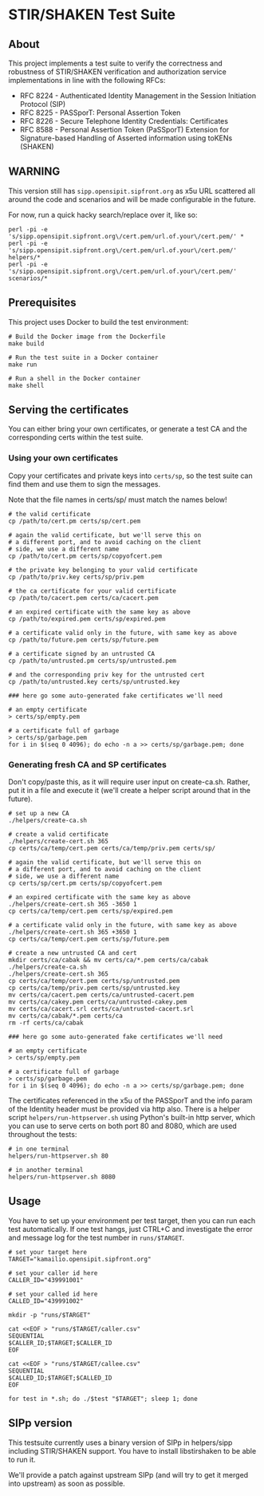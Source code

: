 # STIR/SHAKEN Test Suite

## About

This project implements a test suite to verify the correctness and robustness of STIR/SHAKEN
verification and authorization service implementations in line with the following RFCs:

* RFC 8224 - Authenticated Identity Management in the Session Initiation Protocol (SIP)
* RFC 8225 - PASSporT: Personal Assertion Token
* RFC 8226 - Secure Telephone Identity Credentials: Certificates
* RFC 8588 - Personal Assertion Token (PaSSporT) Extension for Signature-based Handling of Asserted information using toKENs (SHAKEN)

## WARNING

This version still has `sipp.opensipit.sipfront.org` as x5u URL scattered all around the code and
scenarios and will be made configurable in the future.

For now, run a quick hacky search/replace over it, like so:

```
perl -pi -e 's/sipp.opensipit.sipfront.org\/cert.pem/url.of.your\/cert.pem/' *
perl -pi -e 's/sipp.opensipit.sipfront.org\/cert.pem/url.of.your\/cert.pem/' helpers/*
perl -pi -e 's/sipp.opensipit.sipfront.org\/cert.pem/url.of.your\/cert.pem/' scenarios/*
```

## Prerequisites

This project uses Docker to build the test environment:

```
# Build the Docker image from the Dockerfile
make build

# Run the test suite in a Docker container
make run

# Run a shell in the Docker container
make shell
```

## Serving the certificates

You can either bring your own certificates, or generate a test CA and the corresponding certs within
the test suite.

### Using your own certificates

Copy your certificates and private keys into `certs/sp`, so the test suite can find them and use them to
sign the messages.

Note that the file names in certs/sp/ must match the names below!

```
# the valid certificate
cp /path/to/cert.pm certs/sp/cert.pem

# again the valid certificate, but we'll serve this on
# a different port, and to avoid caching on the client
# side, we use a different name
cp /path/to/cert.pm certs/sp/copyofcert.pem

# the private key belonging to your valid certificate
cp /path/to/priv.key certs/sp/priv.pem

# the ca certificate for your valid certificate
cp /path/to/cacert.pem certs/ca/cacert.pem

# an expired certificate with the same key as above
cp /path/to/expired.pem certs/sp/expired.pem

# a certificate valid only in the future, with same key as above
cp /path/to/future.pem certs/sp/future.pem

# a certificate signed by an untrusted CA
cp /path/to/untrusted.pm certs/sp/untrusted.pem

# and the corresponding priv key for the untrusted cert
cp /path/to/untrusted.key certs/sp/untrusted.key

### here go some auto-generated fake certificates we'll need

# an empty certificate
> certs/sp/empty.pem

# a certificate full of garbage
> certs/sp/garbage.pem
for i in $(seq 0 4096); do echo -n a >> certs/sp/garbage.pem; done
```

### Generating fresh CA and SP certificates

Don't copy/paste this, as it will require user input on create-ca.sh. Rather, put
it in a file and execute it (we'll create a helper script around that in the future).

```
# set up a new CA
./helpers/create-ca.sh

# create a valid certificate
./helpers/create-cert.sh 365
cp certs/ca/temp/cert.pem certs/ca/temp/priv.pem certs/sp/

# again the valid certificate, but we'll serve this on
# a different port, and to avoid caching on the client
# side, we use a different name
cp certs/sp/cert.pm certs/sp/copyofcert.pem

# an expired certificate with the same key as above
./helpers/create-cert.sh 365 -3650 1
cp certs/ca/temp/cert.pem certs/sp/expired.pem

# a certificate valid only in the future, with same key as above
./helpers/create-cert.sh 365 +3650 1
cp certs/ca/temp/cert.pem certs/sp/future.pem

# create a new untrusted CA and cert
mkdir certs/ca/cabak && mv certs/ca/*.pem certs/ca/cabak
./helpers/create-ca.sh
./helpers/create-cert.sh 365
cp certs/ca/temp/cert.pem certs/sp/untrusted.pem
cp certs/ca/temp/priv.pem certs/sp/untrusted.key
mv certs/ca/cacert.pem certs/ca/untrusted-cacert.pem
mv certs/ca/cakey.pem certs/ca/untrusted-cakey.pem
mv certs/ca/cacert.srl certs/ca/untrusted-cacert.srl
mv certs/ca/cabak/*.pem certs/ca
rm -rf certs/ca/cabak

### here go some auto-generated fake certificates we'll need

# an empty certificate
> certs/sp/empty.pem

# a certificate full of garbage
> certs/sp/garbage.pem
for i in $(seq 0 4096); do echo -n a >> certs/sp/garbage.pem; done
```

The certificates referenced in the x5u of the PASSporT and the info param of the Identity
header must be provided via http also. There is a helper script `helpers/run-httpserver.sh`
using Python's built-in http server, which you can use to serve certs on both port 80 and 8080,
which are used throughout the tests:

```
# in one terminal
helpers/run-httpserver.sh 80

# in another terminal
helpers/run-httpserver.sh 8080
```

## Usage

You have to set up your environment per test target, then you can run each test automatically.
If one test hangs, just CTRL+C and investigate the error and message log for the test number in
`runs/$TARGET`.

```
# set your target here
TARGET="kamailio.opensipit.sipfront.org"

# set your caller id here
CALLER_ID="439991001"

# set your called id here
CALLED_ID="439991002"

mkdir -p "runs/$TARGET"

cat <<EOF > "runs/$TARGET/caller.csv"
SEQUENTIAL
$CALLER_ID;$TARGET;$CALLER_ID
EOF

cat <<EOF > "runs/$TARGET/callee.csv"
SEQUENTIAL
$CALLED_ID;$TARGET;$CALLED_ID
EOF

for test in *.sh; do ./$test "$TARGET"; sleep 1; done
```

## SIPp version

This testsuite currently uses a binary version of SIPp in helpers/sipp including
STIR/SHAKEN support. You have to install libstirshaken to be able to run it.

We'll provide a patch against upstream SIPp (and will try to get it merged into
upstream) as soon as possible.
